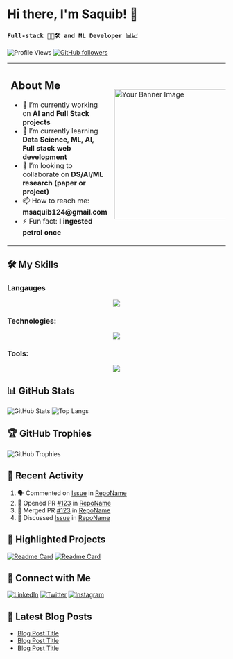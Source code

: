# Hi there, I'm Saquib! 👋
### ```Full-stack 👨‍💻🛠️ and ML Developer 📊📈```

![Profile Views](https://komarev.com/ghpvc/?username=saquib000&style=flat-square&color=blue) 
[![GitHub followers](https://img.shields.io/github/followers/saquib000?label=Follow&style=social)](https://github.com/saquib000/?tab=followers)

<div>
  <table>
    <tr>
      <td>
        <h2>About Me</h2>
        <ul>
          <li>🔭 I’m currently working on <strong>AI and Full Stack projects</strong></li>
          <li>🌱 I’m currently learning <strong>Data Science, ML, AI, Full stack web development</strong></li>
          <li>👯 I’m looking to collaborate on <strong>DS/AI/ML research (paper or project)</strong></li>
          <li>📫 How to reach me: <strong>msaquib124@gmail.com</strong></li>
          <li>⚡ Fun fact: <strong>I ingested petrol once</strong></li>
        </ul>
      </td>
      <td>
        <img src="https://media.istockphoto.com/id/1356364287/photo/close-up-focus-on-persons-hands-typing-on-the-desktop-computer-backlit-keyboard-screens-show.jpg?s=612x612&w=0&k=20&c=ijjq-DLNxIaPuGvIX8k06IZxMAjGpyJeboaV_byCX9k=" alt="Your Banner Image" width="300">
      </td>
    </tr>
  </table>
</div>


## 🛠️ My Skills
### Langauges
<p align="center">
  <a href="https://skillicons.dev">
    <img src="https://skillicons.dev/icons?i=python,javascript,java,html,css" />
  </a>
</p>


### Technologies:
<p align="center">
  <a href="https://skillicons.dev">
    <img src="https://skillicons.dev/icons?i=vue,flask,fastapi,react" />
  </a>
</p>

### Tools:
<p align="center">
  <a href="https://skillicons.dev">
    <img src="https://skillicons.dev/icons?i=docker,git,vim,postgres" />
  </a>
</p>

## 📊 GitHub Stats

![GitHub Stats](https://github-readme-stats.vercel.app/api?username=saquib000&show_icons=true&theme=tokyonight)
![Top Langs](https://github-readme-stats.vercel.app/api/top-langs/?username=saquib000&layout=compact&theme=tokyonight)

## 🏆 GitHub Trophies

![GitHub Trophies](https://github-profile-trophy.vercel.app/?username=saquib000&theme=algolia)

## 🚀 Recent Activity

<!--START_SECTION:activity-->
1. 🗣 Commented on [Issue](URL_to_issue) in [RepoName](URL_to_repo)
2. 💪 Opened PR [#123](URL_to_pr) in [RepoName](URL_to_repo)
3. 🎉 Merged PR [#123](URL_to_pr) in [RepoName](URL_to_repo)
4. 💬 Discussed [Issue](URL_to_discussion) in [RepoName](URL_to_repo)
<!--END_SECTION:activity-->

## 🌟 Highlighted Projects

[![Readme Card](https://github-readme-stats.vercel.app/api/pin/?username=yourusername&repo=repository-name&theme=tokyonight)](https://github.com/yourusername/repository-name)
[![Readme Card](https://github-readme-stats.vercel.app/api/pin/?username=yourusername&repo=repository-name&theme=tokyonight)](https://github.com/yourusername/repository-name)


## 🔗 Connect with Me

[![LinkedIn](https://img.shields.io/badge/-LinkedIn-0077B5?style=flat&logo=linkedin&logoColor=white)](https://www.linkedin.com/in/yourusername)
[![Twitter](https://img.shields.io/badge/-Twitter-1DA1F2?style=flat&logo=twitter&logoColor=white)](https://twitter.com/yourusername)
[![Instagram](https://img.shields.io/badge/-Instagram-E4405F?style=flat&logo=instagram&logoColor=white)](https://www.instagram.com/yourusername)

## 📧 Latest Blog Posts

<!-- BLOG-POST-LIST:START -->
- [Blog Post Title](URL_to_blog_post)
- [Blog Post Title](URL_to_blog_post)
- [Blog Post Title](URL_to_blog_post)
<!-- BLOG-POST-LIST:END -->

